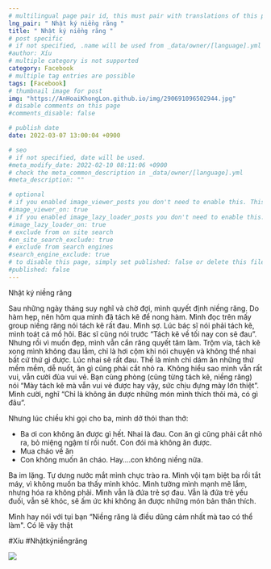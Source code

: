 ```yaml
---
# multilingual page pair id, this must pair with translations of this page. (This name must be unique)
lng_pair: " Nhật ký niềng răng "
title: " Nhật ký niềng răng "
# post specific
# if not specified, .name will be used from _data/owner/[language].yml
#author: Xíu
# multiple category is not supported
category: Facebook
# multiple tag entries are possible
tags: [Facebook]
# thumbnail image for post
img: "https://AnHoaiKhongLon.github.io/img/290691096502944.jpg"
# disable comments on this page
#comments_disable: false

# publish date
date: 2022-03-07 13:00:04 +0900

# seo
# if not specified, date will be used.
#meta_modify_date: 2022-02-10 08:11:06 +0900
# check the meta_common_description in _data/owner/[language].yml
#meta_description: ""

# optional
# if you enabled image_viewer_posts you don't need to enable this. This is only if image_viewer_posts = false
#image_viewer_on: true
# if you enabled image_lazy_loader_posts you don't need to enable this. This is only if image_lazy_loader_posts = false
#image_lazy_loader_on: true
# exclude from on site search
#on_site_search_exclude: true
# exclude from search engines
#search_engine_exclude: true
# to disable this page, simply set published: false or delete this file
#published: false
---
```


<!-- outline-start -->

Nhật ký niềng răng

Sau những ngày tháng suy nghĩ và chờ đợi, mình quyết định niềng răng. Do hàm hẹp, nên hôm qua mình đã tách kẽ để nong hàm. Mình đọc trên mấy group niềng răng nói tách kẽ rất đau. Mình sợ. Lúc bác sĩ nói phải tách kẽ, mình toát cả mồ hôi. Bác sĩ cũng nói trước “Tách kẽ về tối nay con sẽ đau”. Nhưng rồi vì muốn đẹp, mình vẫn cắn răng quyết tâm làm. Trộm vía, tách kẽ xong mình không đau lắm, chỉ là hơi cộm khi nói chuyện và không thể nhai bất cứ thứ gì được. Lúc nhai sẽ rất đau. Thế là mình chỉ dám ăn những thứ mềm mềm, dễ nuốt, ăn gì cũng phải cắt nhỏ ra. Không hiểu sao mình vẫn rất vui, vẫn cười đùa vui vẻ. Bạn cùng phòng (cũng từng tách kẽ, niềng răng) nói “Mày tách kẽ mà vẫn vui vẻ được hay vậy, sức chịu đựng mày lớn thiệt”. Mình cười, nghĩ “Chỉ là không ăn được những món mình thích thôi mà, có gì đâu”.

Nhưng lúc chiều khi gọi cho ba, mình dở thói than thở:
- Ba ơi con không ăn được gì hết. Nhai là đau. Con ăn gì cũng phải cắt nhỏ ra, bỏ miệng ngậm tí rồi nuốt. Con đói mà không ăn được.
- Mua cháo về ăn
- Con không muốn ăn cháo. Hay….con không niềng nữa.

Ba im lặng. Tự dưng nước mắt mình chực trào ra. Mình vội tạm biệt ba rồi tắt máy, vì không muốn ba thấy mình khóc. Mình tưởng mình mạnh mẽ lắm, nhưng hóa ra không phải. Mình vẫn là đứa trẻ sợ đau. Vẫn là đứa trẻ yếu đuối, vẫn sẽ khóc, sẽ ấm ức khi không ăn được những món bản thân thích.

Mình hay nói với tụi bạn “Niềng răng là điều dũng cảm nhất mà tao có thể làm". Có lẽ vậy thật

#Xíu
#Nhậtkýniềngrăng

<!-- outline-end -->

<img src= "https://AnHoaiKhongLon.github.io/img/290691096502944.jpg">